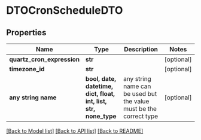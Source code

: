 # DTOCronScheduleDTO


## Properties
Name | Type | Description | Notes
------------ | ------------- | ------------- | -------------
**quartz_cron_expression** | **str** |  | [optional] 
**timezone_id** | **str** |  | [optional] 
**any string name** | **bool, date, datetime, dict, float, int, list, str, none_type** | any string name can be used but the value must be the correct type | [optional]

[[Back to Model list]](../README.md#documentation-for-models) [[Back to API list]](../README.md#documentation-for-api-endpoints) [[Back to README]](../README.md)


